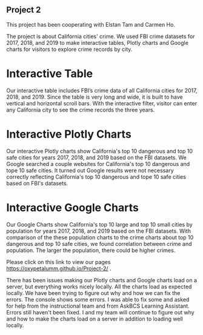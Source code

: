 ## Project 2

This project has been cooperating with Elstan Tam and Carmen Ho. 

The project is about California cities' crime. We used FBI crime datasets for 2017, 2018, and 2019 to make interactive tables, Plotly charts and Google charts for visitors to explore crime records by city. 

# Interactive Table

Our interactive table includes FBI’s crime data of all California cities for 2017, 2018, and 2019. Since the table is very long and wide, it is built to have vertical and horizontal scroll bars. With the interactive filter, visitor can enter any California city to see the crime records the three years.

# Interactive Plotly Charts

Our interactive Plotly charts show California's top 10 dangerous and top 10 safe cities for years 2017, 2018, and 2019 based on the FBI datasets. We Google searched a couple websites for California's top 10 dangerous and tope 10 safe cities. It turned out Google results were not necessary correctly reflecting California's top 10 dangerous and tope 10 safe cities based on FBI's datasets. 

# Interactive Google Charts

Our Google Charts show California's top 10 large and top 10 small cities by population for years 2017, 2018, and 2019 based on the FBI datasets. With comparison of the these population charts to the crime charts about top 10 dangerous and top 10 safe cities, we found correlation between crime and population. The larger the population, there could be higher crimes.

Please click on this link to view our pages https://oxypetalumm.github.io/Project-2/ . 

There has been issues making our Plotly charts and Google charts load on a server, but everything works nicely locally. All the charts load as expected locally. We have been trying to figure out why and how we can fix the errors. The console shows some errors. I was able to fix some and asked for help from the instructional team and from AskBCS Learning Assistant. Errors still haven't been fixed. I and my team will continue to figure out why and how to make the charts load on a server in addition to loading well locally.

